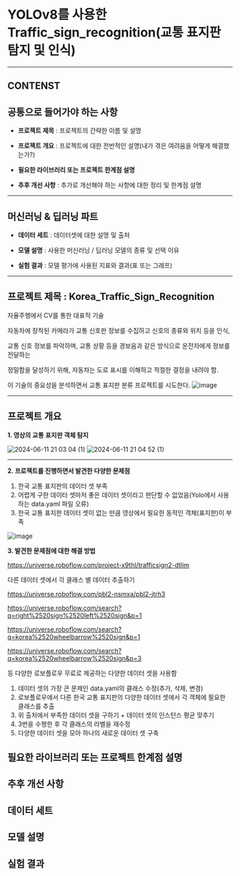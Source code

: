 # YOLOv8를 사용한 Traffic_sign_recognition(교통 표지판 탐지 및 인식)
---


## **CONTENST**


## 공통으로 들어가야 하는 사항 


* **프로젝트 제목** : 프로젝트의 간략한 이름 및 설명

  
* **프로젝트 개요** : 프로젝트에 대한 전반적인 설명(내가 겪은 여려움을 어떻게 해결했는가?)

  
* **필요한 라이브러리 또는 프로젝트 한계점 설명**

  
* **추후 개선 사항** : 추가로 개선해야 하는 사항에 대한 정리 및 한계점 설명
---


## 머신러닝 & 딥러닝 파트


* **데이터 세트** : 데이터셋에 대한 설명 및 출처

  
* **모델 설명** : 사용한 머신러닝 / 딥러닝 모델의 종류 및 선택 이유

  
* **실험 결과** : 모델 평가에 사용된 지표와 결과(표 또는 그래프)
---


## 프로젝트 제목 : Korea_Traffic_Sign_Recognition


자율주행에서 CV를 통한 대표적 기술

자동차에 장착된 카메라가 교통 신호판 정보를 수집하고 신호의 종류와 위치 등을 인식,
 
교통 신호 정보를 파악하며, 교통 상황 등을 경보음과 같은 방식으로 운전자에게 정보를 전달하는

정밀함을 달성하기 위해, 자동차는 도로 표시를 이해하고 적절한 결정을 내려야 함.

이 기술의 중요성을 분석하면서 교통 표지판 분류 프로젝트를 시도한다.
![image](https://github.com/dbeodud147/traffic-sign-reconition/assets/163965664/0642fd32-78f5-4941-963b-b24a9bdd5718)

---
## **프로젝트 개요**


**1. 영상의 교통 표지판 객체 탐지**


![2024-06-11 21 03 04 (1)](https://github.com/dbeodud147/traffic-sign-reconition/assets/163965664/e58f4162-5c3c-4cfb-b5b9-5fb2bf1fb957)
![2024-06-11 21 04 52 (1)](https://github.com/dbeodud147/traffic-sign-reconition/assets/163965664/f1a5681e-5af1-4739-9c6d-b02ea26b4505)

---


**2. 프로젝트를 진행하면서 발견한 다양한 문제점**


1. 한국 교통 표지판의 데이터 셋 부족
2. 어렵게 구한 데이터 셋마저 좋은 데이터 셋이라고 판단할 수 없었음(Yolo에서 사용하는 data.yaml 파일 오류)
3. 한국 교통 표지판 데이터 셋이 없는 만큼 영상에서 필요한 동적인 객체(표지판)이 부족


![image](https://github.com/dbeodud147/traffic-sign-reconition/assets/163965664/1bc056c2-c5ee-4904-941f-d7e3927bab6a)





**3. 발견한 문제점에 대한 해결 방법**

https://universe.roboflow.com/project-x9thl/trafficsign2-dtlim

다른 데이터 셋에서 각 클래스 별 데이터 추출하기 


https://universe.roboflow.com/pbl2-nsmxa/pbl2-jtrh3


https://universe.roboflow.com/search?q=right%2520sign%2520left%2520sign&p=1


https://universe.roboflow.com/search?q=korea%2520wheelbarrow%2520sign&p=1


https://universe.roboflow.com/search?q=korea%2520wheelbarrow%2520sign&p=3


등 다양한 로보플로우 무료로 제공하는 다양한 데이터 셋을 사용함

1. 데이터 셋의 가장 큰 문제인 data.yaml의 클래스 수정(추가, 삭제, 변경)
2. 로보플로우에서 다른 한국 교통 표지판의 다양한 데이터 셋에서 각 객체에 필요한 클래스를 추출 
3. 위 출처에서 부족한 데이터 셋을 구하기 + 데이터 셋의 인스턴스 평균 맞추기
4. 3번을 수행한 후 각 클래스의 라벨을 재수정
5. 다양한 데이터 셋을 모아 하나의 새로운 데이터 셋 구축


## **필요한 라이브러리 또는 프로젝트 한계점 설명**


## **추후 개선 사항**


##  **데이터 세트**


## **모델 설명**


##  **실험 결과**
